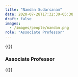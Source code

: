 ```yaml
---
title: "Nandan Sudarsanam"
date: 2020-07-28T17:32:30+05:30
draft: false
images:
  - /images/people/nandan.png
role: "Associate Professor"
---
```


{{<rawhtml>}}
<h3><b>Associate Professor</b></h3>
{{</rawhtml>}}